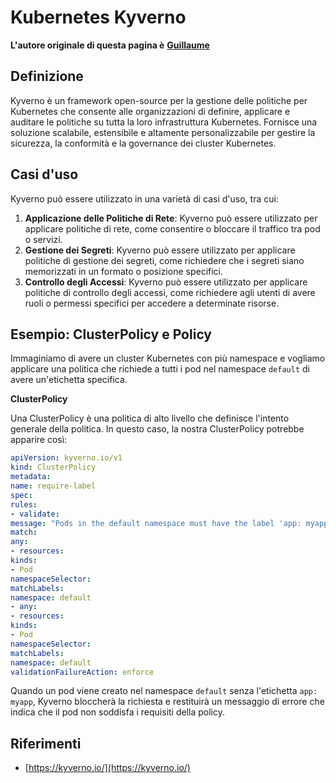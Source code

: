 # Kubernetes Kyverno

**L'autore originale di questa pagina è** [**Guillaume**](https://www.linkedin.com/in/guillaume-chapela-ab4b9a196)

## Definizione&#x20;

Kyverno è un framework open-source per la gestione delle politiche per Kubernetes che consente alle organizzazioni di definire, applicare e auditare le politiche su tutta la loro infrastruttura Kubernetes. Fornisce una soluzione scalabile, estensibile e altamente personalizzabile per gestire la sicurezza, la conformità e la governance dei cluster Kubernetes.

## Casi d'uso

Kyverno può essere utilizzato in una varietà di casi d'uso, tra cui:

1. **Applicazione delle Politiche di Rete**: Kyverno può essere utilizzato per applicare politiche di rete, come consentire o bloccare il traffico tra pod o servizi.
2. **Gestione dei Segreti**: Kyverno può essere utilizzato per applicare politiche di gestione dei segreti, come richiedere che i segreti siano memorizzati in un formato o posizione specifici.
3. **Controllo degli Accessi**: Kyverno può essere utilizzato per applicare politiche di controllo degli accessi, come richiedere agli utenti di avere ruoli o permessi specifici per accedere a determinate risorse.

## **Esempio: ClusterPolicy e Policy**

Immaginiamo di avere un cluster Kubernetes con più namespace e vogliamo applicare una politica che richiede a tutti i pod nel namespace `default` di avere un'etichetta specifica.

**ClusterPolicy**

Una ClusterPolicy è una politica di alto livello che definisce l'intento generale della politica. In questo caso, la nostra ClusterPolicy potrebbe apparire così:
```yaml
apiVersion: kyverno.io/v1
kind: ClusterPolicy
metadata:
name: require-label
spec:
rules:
- validate:
message: "Pods in the default namespace must have the label 'app: myapp'"
match:
any:
- resources:
kinds:
- Pod
namespaceSelector:
matchLabels:
namespace: default
- any:
- resources:
kinds:
- Pod
namespaceSelector:
matchLabels:
namespace: default
validationFailureAction: enforce
```
Quando un pod viene creato nel namespace `default` senza l'etichetta `app: myapp`, Kyverno bloccherà la richiesta e restituirà un messaggio di errore che indica che il pod non soddisfa i requisiti della policy.

## Riferimenti

* [https://kyverno.io/](https://kyverno.io/)
